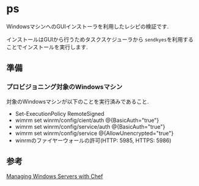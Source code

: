 # ps

WindowsマシンへのGUIインストーラを利用したレシピの検証です.

インストールはGUIから行うためタスクスケジューラから
`sendkyes`を利用することでインストールを実行します.

## 準備

### プロビジョニング対象のWindowsマシン

対象のWindowsマシンが以下のことを実行済みであること.

- Set-ExecutionPolicy RemoteSigned
- wimrm set winrm/config/cient/auth @{BasicAuth="true"}
- wimrm set winrm/config/service/auth @{BasicAuth="true"}
- wimrm set winrm/config/service @{AllowUnencrypted="true"}
- winrmのファイヤーウォールの許可(HTTP: 5985, HTTPS: 5986)


## 参考

[Managing Windows Servers with Chef](https://www.packtpub.com/networking-and-servers/managing-windows-servers-chef)
